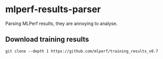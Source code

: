 # mlperf-results-parser

Parsing MLPerf results, they are annoying to analyse.

## Download training results

```shell
git clone --depth 1 https://github.com/mlperf/training_results_v0.7
```

